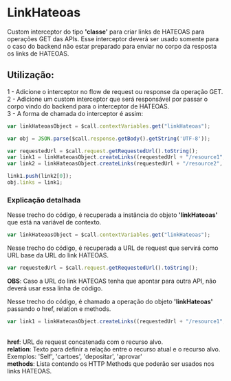 # LinkHateoas
Custom interceptor do tipo <b>'classe'</b> para criar links de HATEOAS para operações GET das APIs.
Esse interceptor deverá ser usado somente para o caso do backend não estar preparado para enviar no corpo da resposta os links de HATEOAS.
## Utilização:
1 - Adicione o interceptor no flow de request ou response da operação GET.
<br>
2 - Adicione um custom interceptor que será responsável por passar o corpo vindo do backend para o interceptor de HATEOAS.
<br>
3 - A forma de chamada do interceptor é assim:
```javascript
var linkHateoasObject = $call.contextVariables.get("linkHateoas");

var obj = JSON.parse($call.response.getBody().getString('UTF-8'));

var requestedUrl = $call.request.getRequestedUrl().toString();
var link1 = linkHateoasObject.createLinks((requestedUrl + "/resource1", "relation1", ["POST","PUT"]);
var link2 = linkHateoasObject.createLinks(requestedUrl + "/resource2", "relation2", ["GET"]);

link1.push(link2[0]);
obj.links = link1;
```
### Explicação detalhada

Nesse trecho do código, é recuperada a instância do objeto <b>'linkHateoas'</b> que está na variável de contexto.
```javascript
var linkHateoasObject = $call.contextVariables.get("linkHateoas");
```

Nesse trecho do código, é recuperada a URL de request que servirá como URL base da URL do link HATEOAS.
```javascript
var requestedUrl = $call.request.getRequestedUrl().toString();
```
<b>OBS</b>: Caso a URL do link HATEOAS tenha que apontar para outra API, não deverá usar essa linha de código.

Nesse trecho do código, é chamado a operação do objeto <b>'linkHateoas'</b> passando o href, relation e methods.
```javascript
var link1 = linkHateoasObject.createLinks((requestedUrl + "/resource1", "relation1", ["POST","PUT"]);
```
<br><b>href</b>: URL de request concatenada com o recurso alvo.
<br><b>relation</b>: Texto para definir a relação entre o recurso atual e o recurso alvo. Exemplos: 'Self', 'cartoes', 'depositar', 'aprovar'
<br><b>methods</b>: Lista contendo os HTTP Methods que poderão ser usados nos links HATEOAS.